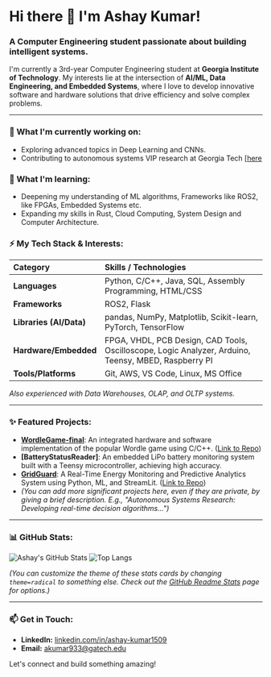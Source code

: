 # Hi there 👋 I'm Ashay Kumar!

### A Computer Engineering student passionate about building intelligent systems.

I'm currently a 3rd-year Computer Engineering student at **Georgia Institute of Technology**. My interests lie at the intersection of **AI/ML, Data Engineering, and Embedded Systems**, where I love to develop innovative software and hardware solutions that drive efficiency and solve complex problems.

---

### 🔭 What I'm currently working on:

*   Exploring advanced topics in Deep Learning and CNNs.
*   Contributing to autonomous systems VIP research at Georgia Tech [[here](https://github.com/DMinha/vipteam4/tree/Final)

### 🌱 What I'm learning:

*   Deepening my understanding of ML algorithms, Frameworks like ROS2, like FPGAs, Embedded Systems etc.
*   Expanding my skills in Rust, Cloud Computing, System Design and Computer Architecture.

### ⚡ My Tech Stack & Interests:

| Category            | Skills / Technologies                                                                  |
| :------------------ | :------------------------------------------------------------------------------------- |
| **Languages**       | Python, C/C++, Java, SQL, Assembly Programming, HTML/CSS                             |
| **Frameworks**      | ROS2, Flask                                                                          |
| **Libraries (AI/Data)** | pandas, NumPy, Matplotlib, Scikit-learn, PyTorch, TensorFlow                         |
| **Hardware/Embedded**| FPGA, VHDL, PCB Design, CAD Tools, Oscilloscope, Logic Analyzer, Arduino, Teensy, MBED, Raspberry PI |
| **Tools/Platforms** | Git, AWS, VS Code, Linux, MS Office                                                |

*Also experienced with Data Warehouses, OLAP, and OLTP systems.*

---

### ✨ Featured Projects:

*   **[WordleGame-final](https://github.com/Ashay1504/WordleGame-final)**: An integrated hardware and software implementation of the popular Wordle game using C/C++. ([Link to Repo](https://github.com/Ashay1504/WordleGame-final))
*   **[BatteryStatusReader]**: An embedded LiPo battery monitoring system built with a Teensy microcontroller, achieving high accuracy.
*   **[GridGuard](https://github.com/Ashay1504/GridGuard)**: A Real-Time Energy Monitoring and Predictive Analytics System using Python, ML, and StreamLit. ([Link to Repo](https://github.com/Ashay1504/GridGuard))
*   *(You can add more significant projects here, even if they are private, by giving a brief description. E.g., "Autonomous Systems Research: Developing real-time decision algorithms...")*

---

### 📊 GitHub Stats:

![Ashay's GitHub Stats](https://github-readme-stats.vercel.app/api?username=Ashay1504&show_icons=true&theme=radical)
![Top Langs](https://github-readme-stats.vercel.app/api/top-langs/?username=Ashay1504&layout=compact&theme=radical)

*(You can customize the theme of these stats cards by changing `theme=radical` to something else. Check out the [GitHub Readme Stats](https://github.com/anuraghazra/github-readme-stats) page for options.)*

---

### 📫 Get in Touch:

*   **LinkedIn:** [linkedin.com/in/ashay-kumar1509](https://www.linkedin.com/in/ashay-kumar1509)
*   **Email:** [akumar933@gatech.edu](mailto:akumar933@gatech.edu)

Let's connect and build something amazing!
